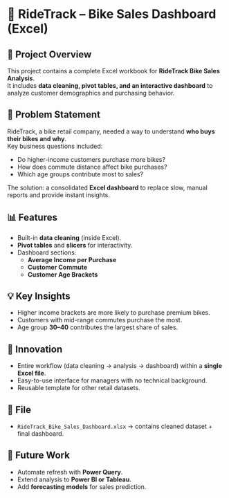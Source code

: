 # 🚴 RideTrack – Bike Sales Dashboard (Excel)

## 📌 Project Overview
This project contains a complete Excel workbook for **RideTrack Bike Sales Analysis**.  
It includes **data cleaning, pivot tables, and an interactive dashboard** to analyze customer demographics and purchasing behavior.

## 🎯 Problem Statement
RideTrack, a bike retail company, needed a way to understand **who buys their bikes and why**.  
Key business questions included:
- Do higher-income customers purchase more bikes?  
- How does commute distance affect bike purchases?  
- Which age groups contribute most to sales?  

The solution: a consolidated **Excel dashboard** to replace slow, manual reports and provide instant insights.

## 📊 Features
- Built-in **data cleaning** (inside Excel).  
- **Pivot tables** and **slicers** for interactivity.  
- Dashboard sections:
  - **Average Income per Purchase**  
  - **Customer Commute**  
  - **Customer Age Brackets**  

## 💡 Key Insights
- Higher income brackets are more likely to purchase premium bikes.  
- Customers with mid-range commutes purchase the most.  
- Age group **30–40** contributes the largest share of sales.  

## 🚀 Innovation
- Entire workflow (data cleaning → analysis → dashboard) within a **single Excel file**.  
- Easy-to-use interface for managers with no technical background.  
- Reusable template for other retail datasets.  

## 📂 File
- `RideTrack_Bike_Sales_Dashboard.xlsx` → contains cleaned dataset + final dashboard.

## 🔮 Future Work
- Automate refresh with **Power Query**.  
- Extend analysis to **Power BI or Tableau**.  
- Add **forecasting models** for sales prediction.  
